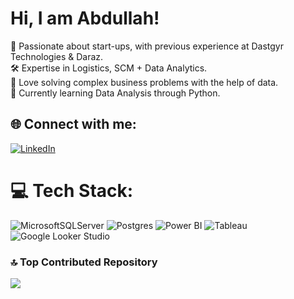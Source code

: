 # Hi, I am Abdullah!
🔭 Passionate about start-ups, with previous experience at Dastgyr Technologies & Daraz.<br>
🛠️ Expertise in Logistics, SCM + Data Analytics.<br>
🤝 Love solving complex business problems with the help of data.<br>
🌱 Currently learning Data Analysis through Python.<br>


## 🌐 Connect with me:
[![LinkedIn](https://img.shields.io/badge/LinkedIn-%230077B5.svg?logo=linkedin&logoColor=white)](https://linkedin.com/in/https://www.linkedin.com/in/abdullah-asghar/) 

# 💻 Tech Stack:
![MicrosoftSQLServer](https://img.shields.io/badge/Microsoft%20SQL%20Server-CC2927?style=flat&logo=microsoft%20sql%20server&logoColor=white) 
![Postgres](https://img.shields.io/badge/PostgreSQL-%23316192.svg?style=flat&logo=PostgreSQL&logoColor=white)
![Power BI](https://img.shields.io/badge/Power_BI-F2C811?style=flat&logo=PowerBI&logoColor=black) 
![Tableau](https://img.shields.io/badge/Tableau-%233676a5.svg?style=flat&logo=Tableau&logoColor=white)
![Google Looker Studio](https://img.shields.io/badge/Google%20Looker%20Studio-%234285f4.svg?style=flat&logo=Google%20Looker%20Studio&logoColor=white)

### 🔝 Top Contributed Repository
![](https://github-contributor-stats.vercel.app/api?username=AbdullahAsghar&limit=5&theme=swift&combine_all_yearly_contributions=true)
